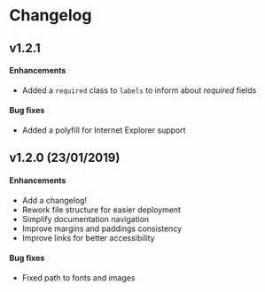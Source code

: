 # Changelog

## v1.2.1

#### Enhancements

- Added a `required` class to `labels` to inform about _required_ fields

#### Bug fixes
- Added a polyfill for Internet Explorer support

## v1.2.0 (23/01/2019)

#### Enhancements

- Add a changelog!
- Rework file structure for easier deployment
- Simplify documentation navigation
- Improve margins and paddings consistency
- Improve links for better accessibility 

#### Bug fixes
- Fixed path to fonts and images